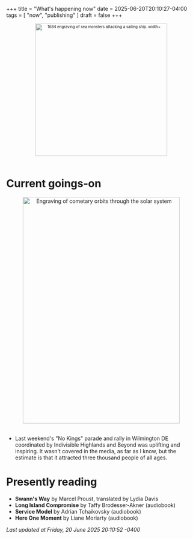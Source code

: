 +++
title = "What's happening now"
date = 2025-06-20T20:10:27-04:00
tags = [
    "now",
    "publishing"
]
draft = false
+++
<div align="center" style="font-size:x-small"><img src="https://milkfish08.s3.amazonaws.com/photo/blog/abovethefold/1684-untitled-engraving-of-sea-monsters-attacking-a-sailing-vessel-49fa31.jpg" alt="1684 engraving of sea monsters attacking a sailing ship. width="512" height="351" title="Sea monsters attacking a sailing ship" /></div><br clear="all" />

# Current goings-on

<div align="center"><img src="https://milkfish08.s3.amazonaws.com/photo/blog/comets.jpeg" height=600 width=417 alt="Engraving of cometary orbits through the solar system" title="Comets" /></div><br clear="all" />

* Last weekend's "No Kings" parade and rally in Wilmington DE coordinated by Indivisible Highlands and Beyond was uplifting and inspiring.
It wasn't covered in the media, as far as I know, but the estimate is that it attracted three thousand people of all ages.

# Presently reading

* __Swann's Way__ by Marcel Proust, translated by Lydia Davis
* __Long Island Compromise__ by Taffy Brodesser-Akner (audiobook)
* __Service Model__ by Adrian Tchaikovsky (audiobook)
* __Here One Moment__ by Liane Moriarty (audiobook)

*Last updated at Friday, 20 June 2025 20:10:52 -0400*
